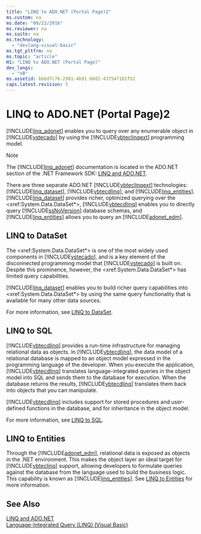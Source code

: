 ```yaml
---
title: "LINQ to ADO.NET (Portal Page)2"
ms.custom: na
ms.date: "09/22/2016"
ms.reviewer: na
ms.suite: na
ms.technology: 
  - "devlang-visual-basic"
ms.tgt_pltfrm: na
ms.topic: "article"
H1: "LINQ to ADO.NET (Portal Page)"
dev_langs: 
  - "VB"
ms.assetid: bbbd7c76-2981-4b91-b8d2-437547181f52
caps.latest.revision: 5
---
```

# LINQ to ADO.NET (Portal Page)2
[!INCLUDE[linq_adonet](../vs140/includes/linq_adonet_md.md)] enables you to query over any enumerable object in [!INCLUDE[vstecado](../vs140/includes/vstecado_md.md)] by using the [!INCLUDE[vbteclinqext](../vs140/includes/vbteclinqext_md.md)] programming model.  
  
> [!NOTE]
>  The [!INCLUDE[linq_adonet](../vs140/includes/linq_adonet_md.md)] documentation is located in the ADO.NET section of the .NET Framework SDK: [LINQ and ADO.NET](assetId:///bf0c8f93-3ff7-49f3-8aed-f2b7ac938dec).  
  
 There are three separate ADO.NET [!INCLUDE[vbteclinqext](../vs140/includes/vbteclinqext_md.md)] technologies: [!INCLUDE[linq_dataset](../vs140/includes/linq_dataset_md.md)], [!INCLUDE[vbtecdlinq](../vs140/includes/vbtecdlinq_md.md)], and [!INCLUDE[linq_entities](../vs140/includes/linq_entities_md.md)]. [!INCLUDE[linq_dataset](../vs140/includes/linq_dataset_md.md)] provides richer, optimized querying over the \<xref:System.Data.DataSet*>, [!INCLUDE[vbtecdlinq](../vs140/includes/vbtecdlinq_md.md)] enables you to directly query [!INCLUDE[ssNoVersion](../vs140/includes/ssnoversion_md.md)] database schemas, and [!INCLUDE[linq_entities](../vs140/includes/linq_entities_md.md)] allows you to query an [!INCLUDE[adonet_edm](../vs140/includes/adonet_edm_md.md)].  
  
## LINQ to DataSet  
 The \<xref:System.Data.DataSet*> is one of the most widely used components in [!INCLUDE[vstecado](../vs140/includes/vstecado_md.md)], and is a key element of the disconnected programming model that [!INCLUDE[vstecado](../vs140/includes/vstecado_md.md)] is built on. Despite this prominence, however, the \<xref:System.Data.DataSet*> has limited query capabilities.  
  
 [!INCLUDE[linq_dataset](../vs140/includes/linq_dataset_md.md)] enables you to build richer query capabilities into \<xref:System.Data.DataSet*> by using the same query functionality that is available for many other data sources.  
  
 For more information, see [LINQ to DataSet](assetId:///743e3755-3ecb-45a2-8d9b-9ed41f0dcf17).  
  
## LINQ to SQL  
 [!INCLUDE[vbtecdlinq](../vs140/includes/vbtecdlinq_md.md)] provides a run-time infrastructure for managing relational data as objects. In [!INCLUDE[vbtecdlinq](../vs140/includes/vbtecdlinq_md.md)], the data model of a relational database is mapped to an object model expressed in the programming language of the developer. When you execute the application, [!INCLUDE[vbtecdlinq](../vs140/includes/vbtecdlinq_md.md)] translates language-integrated queries in the object model into SQL and sends them to the database for execution. When the database returns the results, [!INCLUDE[vbtecdlinq](../vs140/includes/vbtecdlinq_md.md)] translates them back into objects that you can manipulate.  
  
 [!INCLUDE[vbtecdlinq](../vs140/includes/vbtecdlinq_md.md)] includes support for stored procedures and user-defined functions in the database, and for inheritance in the object model.  
  
 For more information, see [LINQ to SQL](assetId:///73d13345-eece-471a-af40-4cc7a2f11655).  
  
## LINQ to Entities  
 Through the [!INCLUDE[adonet_edm](../vs140/includes/adonet_edm_md.md)], relational data is exposed as objects in the .NET environment. This makes the object layer an ideal target for [!INCLUDE[vbteclinq](../vs140/includes/vbteclinq_md.md)] support, allowing developers to formulate queries against the database from the language used to build the business logic. This capability is known as [!INCLUDE[linq_entities](../vs140/includes/linq_entities_md.md)]. See [LINQ to Entities](assetId:///641f9b68-9046-47a1-abb0-1c8eaeda0e2d) for more information.  
  
## See Also  
 [LINQ and ADO.NET](assetId:///bf0c8f93-3ff7-49f3-8aed-f2b7ac938dec)   
 [Language-Integrated Query (LINQ) (Visual Basic)](../vs140/language-integrated-query--linq---visual-basic-.md)
